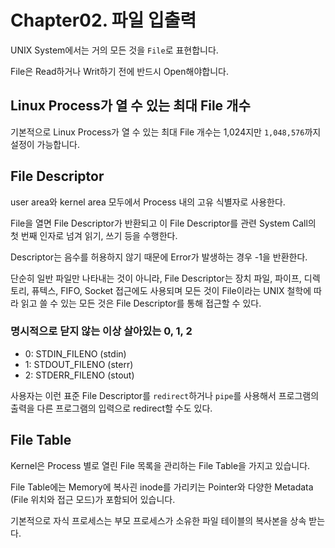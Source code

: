 # Chapter02. 파일 입출력

UNIX System에서는 거의 모든 것을 `File`로 표현합니다.

File은 Read하거나 Writ하기 전에 반드시 Open해야합니다.

## Linux Process가 열 수 있는 최대 File 개수

기본적으로 Linux Process가 열 수 있는 최대 File 개수는 1,024지만 `1,048,576`까지 설정이 가능합니다.

## File Descriptor

user area와 kernel area 모두에서 Process 내의 고유 식별자로 사용한다.

File을 열면 File Descriptor가 반환되고 이 File Descriptor를 관련 System Call의 첫 번째 인자로 넘겨 읽기, 쓰기 등을 수행한다.

Descriptor는 음수를 허용하지 않기 때문에 Error가 발생하는 경우 -1을 반환한다.

단순히 일반 파일만 나타내는 것이 아니라, File Descriptor는 장치 파일, 파이프, 디렉토리, 퓨텍스, FIFO, Socket 접근에도 사용되며 모든 것이 File이라는 UNIX 철학에 따라 읽고 쓸 수 있는 모든 것은 File Descriptor를 통해 접근할 수 있다.

### 명시적으로 닫지 않는 이상 살아있는 0, 1, 2

- 0: STDIN_FILENO (stdin)
- 1: STDOUT_FILENO (sterr)
- 2: STDERR_FILENO (stout)

사용자는 이런 표준 File Descriptor를 `redirect`하거나 `pipe`를 사용해서 프로그램의 출력을 다른 프로그램의 입력으로 redirect할 수도 있다.

## File Table

Kernel은 Process 별로 열린 File 목록을 관리하는 File Table을 가지고 있습니다.

File Table에는 Memory에 복사괸 inode를 가리키는 Pointer와 다양한 Metadata (File 위치와 접근 모드)가 포함되어 있습니다.

기본적으로 자식 프로세스는 부모 프로세스가 소유한 파일 테이블의 복사본을 상속 받는다.

